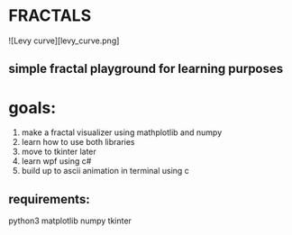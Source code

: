 # FRACTALS
![Levy curve][levy_curve.png]
## simple fractal playground for learning purposes
# goals:
1. make a fractal visualizer using mathplotlib and numpy 
2. learn how to use both libraries
3. move to tkinter later
4. learn wpf using c#
5. build up to ascii animation in terminal using c 

## requirements:
python3
matplotlib
numpy
tkinter
